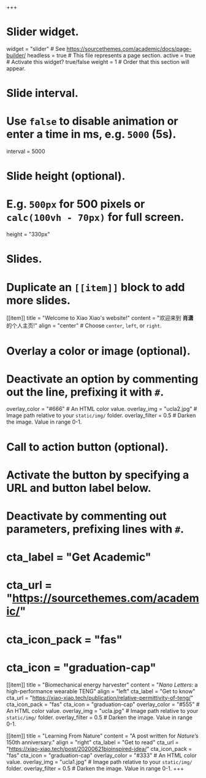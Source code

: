 +++
# Slider widget.
widget = "slider"  # See https://sourcethemes.com/academic/docs/page-builder/
headless = true  # This file represents a page section.
active = true  # Activate this widget? true/false
weight = 1  # Order that this section will appear.

# Slide interval.
# Use `false` to disable animation or enter a time in ms, e.g. `5000` (5s).
interval = 5000

# Slide height (optional).
# E.g. `500px` for 500 pixels or `calc(100vh - 70px)` for full screen.
height = "330px"

# Slides.
# Duplicate an `[[item]]` block to add more slides.
[[item]]
  title = "Welcome to Xiao Xiao's website!"
  content = "欢迎来到 **肖潇** 的个人主页!"
  align = "center"  # Choose `center`, `left`, or `right`.

  # Overlay a color or image (optional).
  #   Deactivate an option by commenting out the line, prefixing it with `#`.
  overlay_color = "#666"  # An HTML color value.
  overlay_img = "ucla2.jpg"  # Image path relative to your `static/img/` folder.
  overlay_filter = 0.5  # Darken the image. Value in range 0-1.

  # Call to action button (optional).
  #   Activate the button by specifying a URL and button label below.
  #   Deactivate by commenting out parameters, prefixing lines with `#`.
  # cta_label = "Get Academic"
  # cta_url = "https://sourcethemes.com/academic/"
  # cta_icon_pack = "fas"
  # cta_icon = "graduation-cap"

[[item]]
  title = "Biomechanical energy harvester"
  content = "*Nano Letters*: a high-performance wearable TENG"
  align = "left"
  cta_label = "Get to know"
  cta_url = "https://xiao-xiao.tech/publication/relative-permittivity-of-teng/"
  cta_icon_pack = "fas"
  cta_icon = "graduation-cap"
  overlay_color = "#555"  # An HTML color value.
  overlay_img = "ucla.jpg"  # Image path relative to your `static/img/` folder.
  overlay_filter = 0.5  # Darken the image. Value in range 0-1.
 
[[item]]
  title = "Learning From Nature"
  content = "A post written for *Nature*’s 150th anniversary."
  align = "right"
  cta_label = "Get to read"
  cta_url = "https://xiao-xiao.tech/post/20200621bioinspired-idea/"
  cta_icon_pack = "fas"
  cta_icon = "graduation-cap"
  overlay_color = "#333"  # An HTML color value.
  overlay_img = "ucla1.jpg"  # Image path relative to your `static/img/` folder.
  overlay_filter = 0.5  # Darken the image. Value in range 0-1.
+++
